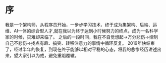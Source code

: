 # 序


我是一个架构师，从程序员开始，一步步学习技术，终于成为集架构、后端、运维、AI一体的综合型人才,就在我以为终于达到小时候努力的终点，成为一名科学家的时候，灾难却来临了。
之后的一段时间，我在不自觉想起->万分悲伤->控制自己不悲伤->找点有趣、搞笑、转移注意力的事情中循环反复。
2019年快结束了，经过半年的恢复，到现在终于能够以相对平稳的心态，将我的悲惨经历讲述出来，望大家引以为戒，避免重蹈覆辙。
